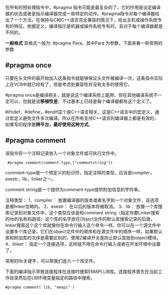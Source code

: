 在所有的预处理指令中，#pragma 指令可能是最复杂的了，它的作用是设定编译器的状态或者是指示编译器完成一些特定的动作。#pragma指令对每个编译器给出了一个方法，在保持与C和C++语言完全兼容的情况下，给出主机或操作系统专有的特征。依据定义，编译指示是机器或操作系统专有的，且对于每个编译器都是不同的。

**一般格式**
其格式一般为: \#pragma Para。其中Para 为参数，下面来看一些常用的参数

## \#pragma once

只要在头文件的最开始加入这条指令就能够保证头文件被编译一次，这条指令实际上在VC6中就已经有了，但是考虑到兼容性并没有太多的使用它。

\#pragma once是编译相关，就是说这个编译系统上能用，但在其他编译系统不一定可以，也就是说**移植性差**，不过基本上已经是每个编译器都有这个定义了。

\#ifndef，\#define，\#endif这个是C++语言相关，这是C++语言中的宏定义，通过宏定义避免文件多次编译。所以在所有支持C++语言的编译器上都是有效的，如果写的程序要**跨平台，最好使用这种方式**。

## \#pragma comment
该指令将一个注释记录放入一个对象文件或可执行文件中。

` #pragma comment(comment-type,["commentstring"])`

comment-type是一个预定义的标识符，指定注释的类型，应该是compiler，exestr，lib，linker之一。

comment string是一个提供为comment-type提供附加信息的字符串。

注释类型：
1、compiler：
放置编译器的版本或者名字到一个对象文件，该选项是被linker忽略的。
2、exestr：
在以后的版本将被取消。
3、lib：
放置一个库搜索记录到对象文件中，这个类型应该是和comment string（指定你要Linker搜索的lib的名称和路径）这个库的名字放在Object文件的默认库搜索记录的后面，linker搜索这个这个库就像你在命令行输入这个命令一样。你可以在一个源文件中设置多个库记录，它们在object文件中的顺序和在源文件中的顺序一样。如果默认库和附加库的次序是需要区别的，使用Z编译开关是防止默认库放到object模块。
4、linker：
指定一个连接选项，这样就不用在命令行输入或者在开发环境中设置了。

常用的lib关键字，可以帮我们连入一个库文件。

下面的编译指示导致连接程序在连接时搜索EMAPI.LIB库。连接程序首先在当前工作目录然后在LIB环境变量指定的路径中搜索。

`#pragma comment( lib, "emapi" )`